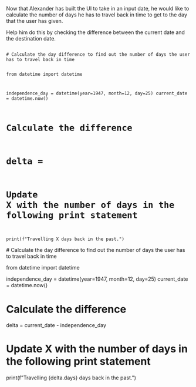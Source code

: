 Now that Alexander has built the UI to take in an input date, he would like to calculate the number of days he has to travel back in time to get to  the day that the user has given.

Help him do this by checking the difference between the current date and the destination date.



<codeblock language="python" type="exercise" testMode="fixedInput">
<code>
# Calculate the day difference to find out the number of days the user has to travel back in time

from datetime import datetime

independence_day = datetime(year=1947, month=12, day=25)
current_date = datetime.now()

# Calculate the difference
# delta =

# Update X with the number of days in the following print statement
print(f"Travelling X days back in the past.")
</code>

<solution>
# Calculate the day difference to find out the number of days the user has to travel back in time

from datetime import datetime

independence_day = datetime(year=1947, month=12, day=25)
current_date = datetime.now()

# Calculate the difference
delta = current_date - independence_day

# Update X with the number of days in the following print statement
print(f"Travelling {delta.days} days back in the past.")
</solution>
</codeblock>